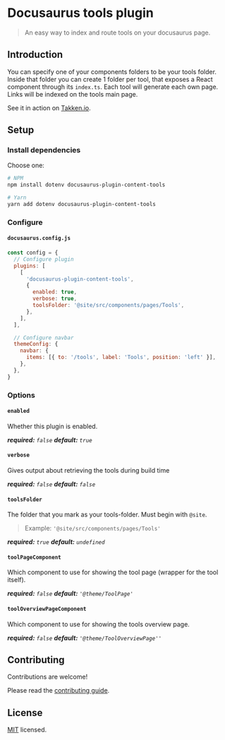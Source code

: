 # Docusaurus tools plugin

> An easy way to index and route tools on your docusaurus page.

## Introduction

You can specify one of your components folders to be your tools folder. Inside that folder you can
create 1 folder per tool, that exposes a React component through its `index.ts`. Each tool will
generate each own page. Links will be indexed on the tools main page.

See it in action on [Takken.io](https://takken.io).

## Setup

### Install dependencies

Choose one:

```bash
# NPM
npm install dotenv docusaurus-plugin-content-tools

# Yarn
yarn add dotenv docusaurus-plugin-content-tools
```

### Configure

#### `docusaurus.config.js`

```js
const config = {
  // Configure plugin
  plugins: [
    [
      'docusaurus-plugin-content-tools',
      {
        enabled: true,
        verbose: true,
        toolsFolder: '@site/src/components/pages/Tools',
      },
    ],
  ],

  // Configure navbar
  themeConfig: {
    navbar: {
      items: [{ to: '/tools', label: 'Tools', position: 'left' }],
    },
  },
}
```

### Options

#### `enabled`

Whether this plugin is enabled.

_**required:** `false`_ _**default:** `true`_

#### `verbose`

Gives output about retrieving the tools during build time

_**required:** `false`_ _**default:** `false`_

#### `toolsFolder`

The folder that you mark as your tools-folder. Must begin with `@site`.

> Example: `'@site/src/components/pages/Tools'`

_**required:** `true`_ _**default:** `undefined`_

#### `toolPageComponent`

Which component to use for showing the tool page (wrapper for the tool itself).

_**required:** `false`_ _**default:** `'@theme/ToolPage'`_

#### `toolOverviewPageComponent`

Which component to use for showing the tools overview page.

_**required:** `false`_ _**default:** `'@theme/ToolOverviewPage''`_

## Contributing

Contributions are welcome!

Please read the [contributing guide](./CONTRIBUTING.md).

## License

[MIT](./LICENSE) licensed.
